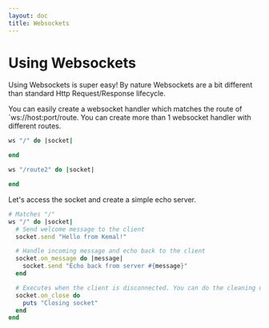 ```yaml
---
layout: doc
title: Websockets
---
```


# Using Websockets

Using Websockets is super easy! By nature Websockets are a bit different than standard Http Request/Response lifecycle.

You can easily create a websocket handler which matches the route of `ws://host:port/route. You can create more than 1 websocket handler
with different routes.

```ruby
ws "/" do |socket|

end

ws "/route2" do |socket|

end
```

Let's access the socket and create a simple echo server.

```ruby
# Matches "/"
ws "/" do |socket|
  # Send welcome message to the client
  socket.send "Hello from Kemal!"

  # Handle incoming message and echo back to the client
  socket.on_message do |message|
    socket.send "Echo back from server #{message}"
  end

  # Executes when the client is disconnected. You can do the cleaning up here.
  socket.on_close do
    puts "Closing socket"
  end
end
```
